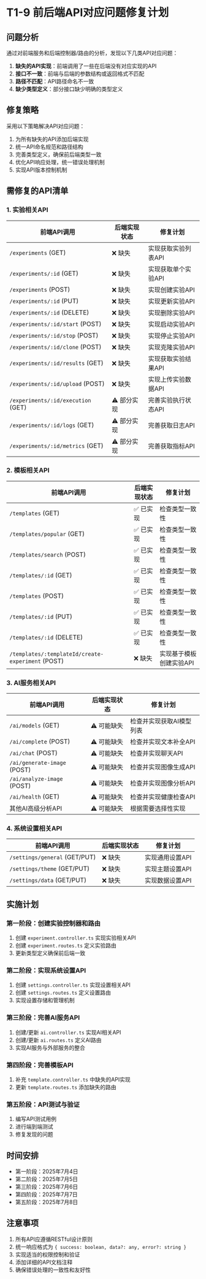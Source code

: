 # T1-9 前后端API对应问题修复计划

## 问题分析

通过对前端服务和后端控制器/路由的分析，发现以下几类API对应问题：

1. **缺失的API实现**：前端调用了一些在后端没有对应实现的API
2. **接口不一致**：前端与后端的参数结构或返回格式不匹配
3. **路径不匹配**：API路径命名不一致
4. **缺少类型定义**：部分接口缺少明确的类型定义

## 修复策略

采用以下策略解决API对应问题：

1. 为所有缺失的API添加后端实现
2. 统一API命名规范和路径结构
3. 完善类型定义，确保前后端类型一致
4. 优化API响应处理，统一错误处理机制
5. 实现API版本控制机制

## 需修复的API清单

### 1. 实验相关API

| 前端API调用 | 后端实现状态 | 修复计划 |
|------------|-------------|---------|
| `/experiments` (GET) | ❌ 缺失 | 实现获取实验列表API |
| `/experiments/:id` (GET) | ❌ 缺失 | 实现获取单个实验API |
| `/experiments` (POST) | ❌ 缺失 | 实现创建实验API |
| `/experiments/:id` (PUT) | ❌ 缺失 | 实现更新实验API |
| `/experiments/:id` (DELETE) | ❌ 缺失 | 实现删除实验API |
| `/experiments/:id/start` (POST) | ❌ 缺失 | 实现启动实验API |
| `/experiments/:id/stop` (POST) | ❌ 缺失 | 实现停止实验API |
| `/experiments/:id/clone` (POST) | ❌ 缺失 | 实现克隆实验API |
| `/experiments/:id/results` (GET) | ❌ 缺失 | 实现获取实验结果API |
| `/experiments/:id/upload` (POST) | ❌ 缺失 | 实现上传实验数据API |
| `/experiments/:id/execution` (GET) | ⚠️ 部分实现 | 完善实验执行状态API |
| `/experiments/:id/logs` (GET) | ⚠️ 部分实现 | 完善获取日志API |
| `/experiments/:id/metrics` (GET) | ⚠️ 部分实现 | 完善获取指标API |

### 2. 模板相关API

| 前端API调用 | 后端实现状态 | 修复计划 |
|------------|-------------|---------|
| `/templates` (GET) | ✅ 已实现 | 检查类型一致性 |
| `/templates/popular` (GET) | ✅ 已实现 | 检查类型一致性 |
| `/templates/search` (POST) | ✅ 已实现 | 检查类型一致性 |
| `/templates/:id` (GET) | ✅ 已实现 | 检查类型一致性 |
| `/templates` (POST) | ✅ 已实现 | 检查类型一致性 |
| `/templates/:id` (PUT) | ✅ 已实现 | 检查类型一致性 |
| `/templates/:id` (DELETE) | ✅ 已实现 | 检查类型一致性 |
| `/templates/:templateId/create-experiment` (POST) | ❌ 缺失 | 实现基于模板创建实验API |

### 3. AI服务相关API

| 前端API调用 | 后端实现状态 | 修复计划 |
|------------|-------------|---------|
| `/ai/models` (GET) | ⚠️ 可能缺失 | 检查并实现获取AI模型列表 |
| `/ai/complete` (POST) | ⚠️ 可能缺失 | 检查并实现文本补全API |
| `/ai/chat` (POST) | ⚠️ 可能缺失 | 检查并实现聊天API |
| `/ai/generate-image` (POST) | ⚠️ 可能缺失 | 检查并实现图像生成API |
| `/ai/analyze-image` (POST) | ⚠️ 可能缺失 | 检查并实现图像分析API |
| `/ai/health` (GET) | ⚠️ 可能缺失 | 检查并实现健康检查API |
| 其他AI高级分析API | ⚠️ 可能缺失 | 根据需要选择性实现 |

### 4. 系统设置相关API

| 前端API调用 | 后端实现状态 | 修复计划 |
|------------|-------------|---------|
| `/settings/general` (GET/PUT) | ❌ 缺失 | 实现通用设置API |
| `/settings/theme` (GET/PUT) | ❌ 缺失 | 实现主题设置API |
| `/settings/data` (GET/PUT) | ❌ 缺失 | 实现数据设置API |

## 实施计划

### 第一阶段：创建实验控制器和路由

1. 创建 `experiment.controller.ts` 实现实验相关API
2. 创建 `experiment.routes.ts` 定义实验路由
3. 更新类型定义确保前后端一致

### 第二阶段：实现系统设置API

1. 创建 `settings.controller.ts` 实现设置相关API
2. 创建 `settings.routes.ts` 定义设置路由
3. 实现设置存储和管理机制

### 第三阶段：完善AI服务API

1. 创建/更新 `ai.controller.ts` 实现AI相关API
2. 创建/更新 `ai.routes.ts` 定义AI路由
3. 实现AI服务与外部服务的整合

### 第四阶段：完善模板API

1. 补充 `template.controller.ts` 中缺失的API实现
2. 更新 `template.routes.ts` 添加缺失的路由

### 第五阶段：API测试与验证

1. 编写API测试用例
2. 进行端到端测试
3. 修复发现的问题

## 时间安排

- 第一阶段：2025年7月4日
- 第二阶段：2025年7月5日
- 第三阶段：2025年7月6日
- 第四阶段：2025年7月7日
- 第五阶段：2025年7月8日

## 注意事项

1. 所有API应遵循RESTful设计原则
2. 统一响应格式为 `{ success: boolean, data?: any, error?: string }`
3. 实现适当的权限控制和验证
4. 添加详细的API文档注释
5. 确保错误处理的一致性和友好性

